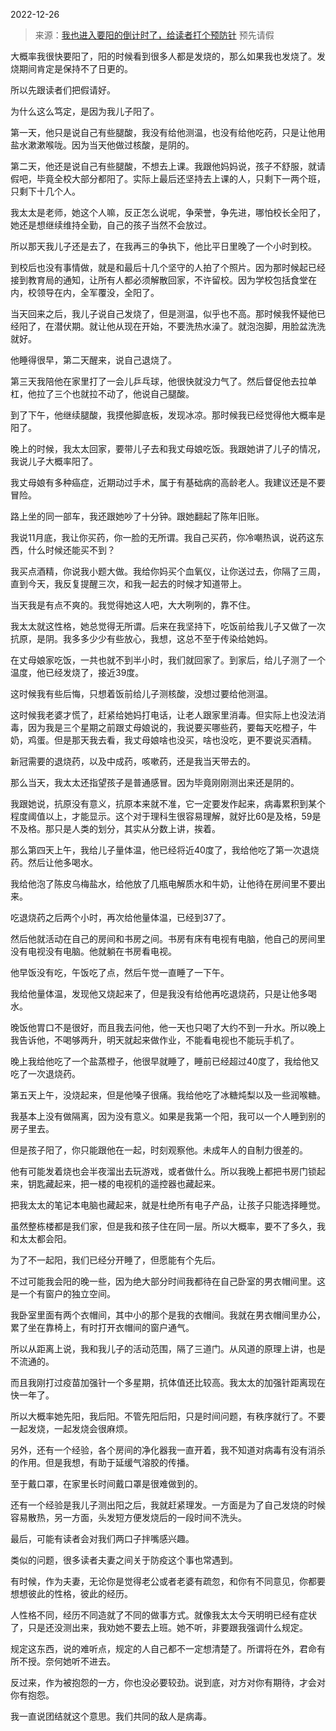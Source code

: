 2022-12-26

> 来源：[我也进入要阳的倒计时了，给读者打个预防针](http://mp.weixin.qq.com/s?__biz=MzU0MjYwNDU2Mw==&mid=2247509247&idx=1&sn=d6edf91ded7fefa71701c738e73d0cf4&chksm=fb1ac883cc6d41958588d7516c03f4c04d8bea38256d6803bba9d6dfb752d3adc2fa7645eeef&scene=27#wechat_redirect)
> 预先请假

大概率我很快要阳了，阳的时候看到很多人都是发烧的，那么如果我也发烧了。发烧期间肯定是保持不了日更的。  

所以先跟读者们把假请好。

为什么这么笃定，是因为我儿子阳了。  

第一天，他只是说自己有些腿酸，我没有给他测温，也没有给他吃药，只是让他用盐水漱漱喉咙。因为当天他做过核酸，是阴的。  

第二天，他还是说自己有些腿酸，不想去上课。我跟他妈妈说，孩子不舒服，就请假吧，毕竟全校大部分都阳了。实际上最后还坚持去上课的人，只剩下一两个班，只剩下十几个人。

我太太是老师，她这个人嘛，反正怎么说呢，争荣誉，争先进，哪怕校长全阳了，她还是想继续维持全勤，自己的孩子当然不会放过。

所以那天我儿子还是去了，在我再三的争执下，他比平日里晚了一个小时到校。  

到校后也没有事情做，就是和最后十几个坚守的人拍了个照片。因为那时候起已经接到教育局的通知，让所有人都必须解散回家，不许留校。因为学校包括食堂在内，校领导在内，全军覆没，全阳了。  

当天回来之后，我儿子说自己发烧了，但是测温，似乎也不高。那时候我怀疑他已经阳了，在潜伏期。就让他从现在开始，不要洗热水澡了。就泡泡脚，用脸盆洗洗就好。

他睡得很早，第二天醒来，说自己退烧了。

第三天我陪他在家里打了一会儿乒乓球，他很快就没力气了。然后督促他去拉单杠，他拉了三个也就拉不动了，他说自己腿酸。

到了下午，他继续腿酸，我摸他脚底板，发现冰凉。那时候我已经觉得他大概率是阳了。  

晚上的时候，我太太回家，要带儿子去和我丈母娘吃饭。我跟她讲了儿子的情况，我说儿子大概率阳了。  

我丈母娘有多种癌症，近期动过手术，属于有基础病的高龄老人。我建议还是不要冒险。

路上坐的同一部车，我还跟她吵了十分钟。跟她翻起了陈年旧账。

我说11月底，我让你买药，你一脸的无所谓。我自己买药，你冷嘲热讽，说药这东西，什么时候还能买不到？  

我买点酒精，你说我小题大做。我给你妈买个血氧仪，让你送过去，你隔了三周，直到今天，我反复提醒三次，和我一起去的时候才知道带上。

当天我是有点不爽的。我觉得她这人吧，大大咧咧的，靠不住。  

我太太就这性格，她总觉得无所谓。后来在我坚持下，吃饭前给我儿子又做了一次抗原，是阴。我多多少少有些放心，我想，这总不至于传染给她妈。

在丈母娘家吃饭，一共也就不到半小时，我们就回家了。到家后，给儿子测了一个温度，他已经发烧了，接近39度。

这时候我有些后悔，只想着饭前给儿子测核酸，没想过要给他测温。

这时候我老婆才慌了，赶紧给她妈打电话，让老人跟家里消毒。但实际上也没法消毒，因为我是三个星期之前跟丈母娘说的，我说要买哪些药，要每天吃橙子，牛奶，鸡蛋。但是那天我去看，我丈母娘啥也没买，啥也没吃，更不要说买酒精。

新冠需要的退烧药，以及中成药，咳嗽药，还是我当天带去的。  

那么当天，我太太还指望孩子是普通感冒。因为毕竟刚刚测出来还是阴的。  

我跟她说，抗原没有意义，抗原本来就不准，它一定要发作起来，病毒累积到某个程度阈值以上，才能显示。这个对于理科生很容易理解，就好比60是及格，59是不及格。那只是人类的划分，其实从分数上讲，挨着。

那么第四天上午，我给儿子量体温，他已经将近40度了，我给他吃了第一次退烧药。然后让他多喝水。  

我给他泡了陈皮乌梅盐水，给他放了几瓶电解质水和牛奶，让他待在房间里不要出来。

吃退烧药之后两个小时，再次给他量体温，已经到37了。  

然后他就活动在自己的房间和书房之间。书房有床有电视有电脑，他自己的房间里没有电视没有电脑。他就躺在书房看电视。  

他早饭没有吃，午饭吃了点，然后午觉一直睡了一下午。

我给他量体温，发现他又烧起来了，但是我没有给他再吃退烧药，只是让他多喝水。

晚饭他胃口不是很好，而且我去问他，他一天也只喝了大约不到一升水。所以晚上我告诉他，不喝够两升，明天就起来做作业，不能看电视也不能玩手机了。  

晚上我给他吃了一个盐蒸橙子，他很早就睡了，睡前已经超过40度了，我给他又吃了一次退烧药。

第五天上午，没烧起来，但是他嗓子很痛。我给他吃了冰糖炖梨以及一些润喉糖。

我基本上没有做隔离，因为没有意义。如果是我第一个阳，我可以一个人睡到别的房子里去。  

但是孩子阳了，你只能跟他在一起，时刻观察他。未成年人的自制力很差的。

他有可能发着烧也会半夜溜出去玩游戏，或者做什么。所以我晚上都把书房门锁起来，钥匙藏起来，把一楼的电视机的遥控器也藏起来。  

把我太太的笔记本电脑也藏起来，就是杜绝所有电子产品，让孩子只能选择睡觉。  

虽然整栋楼都是我们家，但是我和孩子住在同一层。所以大概率，要不了多久，我和太太都会阳。

为了不一起阳，我们已经分开睡了，但愿能有个先后。

不过可能我会阳的晚一些，因为绝大部分时间我都待在自己卧室的男衣帽间里。这是一个有窗户的独立空间。

我卧室里面有两个衣帽间，其中小的那个是我的衣帽间。我就在男衣帽间里办公，累了坐在靠椅上，有时打开衣帽间的窗户通气。  

所以从距离上说，我和我儿子的活动范围，隔了三道门。从风道的原理上讲，也是不流通的。  

而且我刚打过疫苗加强针一个多星期，抗体值还比较高。我太太的加强针距离现在快一年了。

所以大概率她先阳，我后阳。不管先阳后阳，只是时间问题，有秩序就行了。不要一起发烧，一起发烧会很麻烦。

另外，还有一个经验，各个房间的净化器我一直开着，我不知道对病毒有没有消杀的作用。但是我想，有助于延缓气溶胶的传播。

至于戴口罩，在家里长时间戴口罩是很难做到的。  

还有一个经验是我儿子测出阳之后，我就赶紧理发。一方面是为了自己发烧的时候容易散热，另一方面，头发短方便发烧后的一段时间不洗头。

最后，可能有读者会对我们两口子拌嘴感兴趣。  

类似的问题，很多读者夫妻之间关于防疫这个事也常遇到。

有时候，作为夫妻，无论你是觉得老公或者老婆有疏忽，和你有不同意见，你都要想想彼此的性格，彼此的经历。  

人性格不同，经历不同造就了不同的做事方式。就像我太太今天明明已经有症状了，只是还没测出来，我劝她不要去上班。她不听，非要跟我强调什么规定。

规定这东西，说的难听点，规定的人自己都不一定想清楚了。所谓将在外，君命有所不授。奈何她听不进去。

反过来，作为被抱怨的一方，你也没必要较劲。说到底，对方对你有期待，才会对你有抱怨。

我一直说团结就这个意思。我们共同的敌人是病毒。

